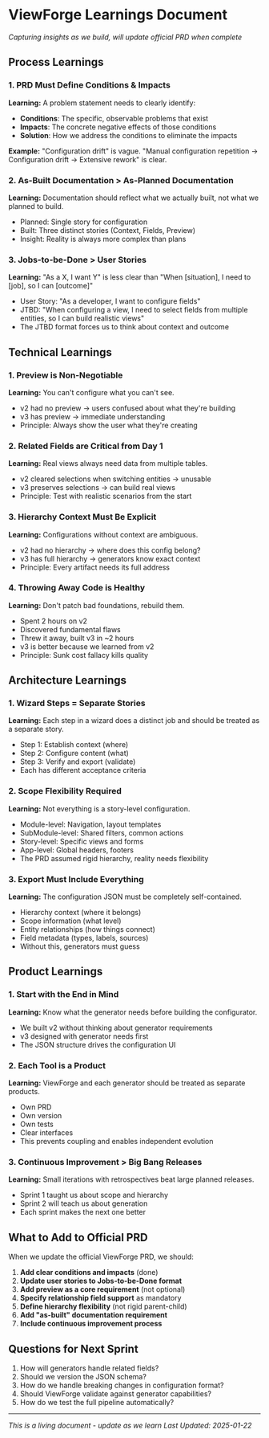# ViewForge Learnings Document
*Capturing insights as we build, will update official PRD when complete*

## Process Learnings

### 1. PRD Must Define Conditions & Impacts
**Learning:** A problem statement needs to clearly identify:
- **Conditions**: The specific, observable problems that exist
- **Impacts**: The concrete negative effects of those conditions
- **Solution**: How we address the conditions to eliminate the impacts

**Example:** "Configuration drift" is vague. "Manual configuration repetition → Configuration drift → Extensive rework" is clear.

### 2. As-Built Documentation > As-Planned Documentation
**Learning:** Documentation should reflect what we actually built, not what we planned to build.
- Planned: Single story for configuration
- Built: Three distinct stories (Context, Fields, Preview)
- Insight: Reality is always more complex than plans

### 3. Jobs-to-be-Done > User Stories
**Learning:** "As a X, I want Y" is less clear than "When [situation], I need to [job], so I can [outcome]"
- User Story: "As a developer, I want to configure fields"
- JTBD: "When configuring a view, I need to select fields from multiple entities, so I can build realistic views"
- The JTBD format forces us to think about context and outcome

## Technical Learnings

### 1. Preview is Non-Negotiable
**Learning:** You can't configure what you can't see.
- v2 had no preview → users confused about what they're building
- v3 has preview → immediate understanding
- Principle: Always show the user what they're creating

### 2. Related Fields are Critical from Day 1
**Learning:** Real views always need data from multiple tables.
- v2 cleared selections when switching entities → unusable
- v3 preserves selections → can build real views
- Principle: Test with realistic scenarios from the start

### 3. Hierarchy Context Must Be Explicit
**Learning:** Configurations without context are ambiguous.
- v2 had no hierarchy → where does this config belong?
- v3 has full hierarchy → generators know exact context
- Principle: Every artifact needs its full address

### 4. Throwing Away Code is Healthy
**Learning:** Don't patch bad foundations, rebuild them.
- Spent 2 hours on v2
- Discovered fundamental flaws
- Threw it away, built v3 in ~2 hours
- v3 is better because we learned from v2
- Principle: Sunk cost fallacy kills quality

## Architecture Learnings

### 1. Wizard Steps = Separate Stories
**Learning:** Each step in a wizard does a distinct job and should be treated as a separate story.
- Step 1: Establish context (where)
- Step 2: Configure content (what)
- Step 3: Verify and export (validate)
- Each has different acceptance criteria

### 2. Scope Flexibility Required
**Learning:** Not everything is a story-level configuration.
- Module-level: Navigation, layout templates
- SubModule-level: Shared filters, common actions
- Story-level: Specific views and forms
- App-level: Global headers, footers
- The PRD assumed rigid hierarchy, reality needs flexibility

### 3. Export Must Include Everything
**Learning:** The configuration JSON must be completely self-contained.
- Hierarchy context (where it belongs)
- Scope information (what level)
- Entity relationships (how things connect)
- Field metadata (types, labels, sources)
- Without this, generators must guess

## Product Learnings

### 1. Start with the End in Mind
**Learning:** Know what the generator needs before building the configurator.
- We built v2 without thinking about generator requirements
- v3 designed with generator needs first
- The JSON structure drives the configuration UI

### 2. Each Tool is a Product
**Learning:** ViewForge and each generator should be treated as separate products.
- Own PRD
- Own version
- Own tests
- Clear interfaces
- This prevents coupling and enables independent evolution

### 3. Continuous Improvement > Big Bang Releases
**Learning:** Small iterations with retrospectives beat large planned releases.
- Sprint 1 taught us about scope and hierarchy
- Sprint 2 will teach us about generation
- Each sprint makes the next one better

## What to Add to Official PRD

When we update the official ViewForge PRD, we should:

1. **Add clear conditions and impacts** (done)
2. **Update user stories to Jobs-to-be-Done format**
3. **Add preview as a core requirement** (not optional)
4. **Specify relationship field support** as mandatory
5. **Define hierarchy flexibility** (not rigid parent-child)
6. **Add "as-built" documentation requirement**
7. **Include continuous improvement process**

## Questions for Next Sprint

1. How will generators handle related fields?
2. Should we version the JSON schema?
3. How do we handle breaking changes in configuration format?
4. Should ViewForge validate against generator capabilities?
5. How do we test the full pipeline automatically?

---

*This is a living document - update as we learn*
*Last Updated: 2025-01-22*